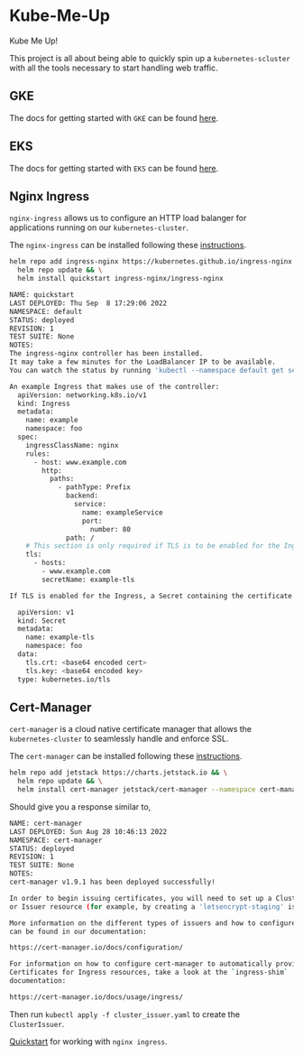 # Kube-Me-Up 

Kube Me Up!

This project is all about being able to quickly spin up a `kubernetes-scluster` with all the tools necessary to start handling web traffic. 

## GKE

The docs for getting started with `GKE` can be found [here](https://cloud.google.com/kubernetes-engine/docs/deploy-app-cluster).

## EKS

The docs for getting started with `EKS` can be found [here](https://docs.aws.amazon.com/eks/latest/userguide/getting-started-eksctl.html).

## Nginx Ingress

`nginx-ingress` allows us to configure an HTTP load balanger for applications running on our `kubernetes-cluster`.

The `nginx-ingress` can be installed following these [instructions](https://docs.nginx.com/nginx-ingress-controller/installation/installation-with-helm/).

```bash
helm repo add ingress-nginx https://kubernetes.github.io/ingress-nginx && \
  helm repo update && \
  helm install quickstart ingress-nginx/ingress-nginx
```

```bash
NAME: quickstart
LAST DEPLOYED: Thu Sep  8 17:29:06 2022
NAMESPACE: default
STATUS: deployed
REVISION: 1
TEST SUITE: None
NOTES:
The ingress-nginx controller has been installed.
It may take a few minutes for the LoadBalancer IP to be available.
You can watch the status by running 'kubectl --namespace default get services -o wide -w quickstart-ingress-nginx-controller'

An example Ingress that makes use of the controller:
  apiVersion: networking.k8s.io/v1
  kind: Ingress
  metadata:
    name: example
    namespace: foo
  spec:
    ingressClassName: nginx
    rules:
      - host: www.example.com
        http:
          paths:
            - pathType: Prefix
              backend:
                service:
                  name: exampleService
                  port:
                    number: 80
              path: /
    # This section is only required if TLS is to be enabled for the Ingress
    tls:
      - hosts:
        - www.example.com
        secretName: example-tls

If TLS is enabled for the Ingress, a Secret containing the certificate and key must also be provided:

  apiVersion: v1
  kind: Secret
  metadata:
    name: example-tls
    namespace: foo
  data:
    tls.crt: <base64 encoded cert>
    tls.key: <base64 encoded key>
  type: kubernetes.io/tls
```


## Cert-Manager

`cert-manager` is a cloud native certificate manager that allows the `kubernetes-cluster` to seamlessly handle and enforce SSL. 

The `cert-manager` can be installed following these [instructions](https://cert-manager.io/docs/installation/helm/).

```bash
helm repo add jetstack https://charts.jetstack.io && \
  helm repo update && \
  helm install cert-manager jetstack/cert-manager --namespace cert-manager --create-namespace --version v1.9.1 --set installCRDs=true
```

Should give you a response similar to,

```bash
NAME: cert-manager
LAST DEPLOYED: Sun Aug 28 10:46:13 2022
NAMESPACE: cert-manager
STATUS: deployed
REVISION: 1
TEST SUITE: None
NOTES:
cert-manager v1.9.1 has been deployed successfully!

In order to begin issuing certificates, you will need to set up a ClusterIssuer
or Issuer resource (for example, by creating a 'letsencrypt-staging' issuer).

More information on the different types of issuers and how to configure them
can be found in our documentation:

https://cert-manager.io/docs/configuration/

For information on how to configure cert-manager to automatically provision
Certificates for Ingress resources, take a look at the `ingress-shim`
documentation:

https://cert-manager.io/docs/usage/ingress/
```

Then run `kubectl apply -f cluster_issuer.yaml` to create the `ClusterIssuer`.

[Quickstart](https://cert-manager.io/docs/tutorials/acme/nginx-ingress/) for working with `nginx ingress`.